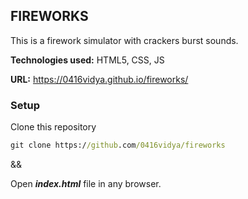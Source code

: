 ## FIREWORKS

This is a firework simulator with crackers burst sounds.

**Technologies used:** HTML5, CSS, JS

**URL:** https://0416vidya.github.io/fireworks/

### Setup

Clone this repository

```cmd
git clone https://github.com/0416vidya/fireworks
```

&&

Open _**index.html**_ file in any browser.

